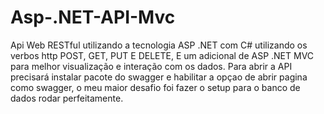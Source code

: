 # Asp-.NET-API-Mvc
Api Web RESTful utilizando a tecnologia ASP .NET com C# utilizando os verbos http POST, GET, PUT E DELETE, E um adicional de ASP .NET MVC para melhor visualização e interação com os dados. Para abrir a API precisará instalar pacote do swagger e habilitar a opçao de abrir pagina como swagger, o meu maior desafio foi fazer o setup para o banco de dados rodar perfeitamente.
